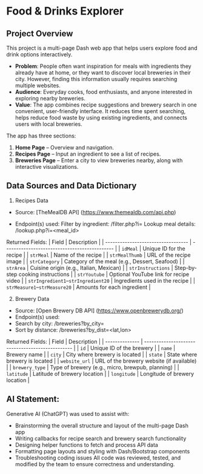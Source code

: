 # Food & Drinks Explorer

## Project Overview
This project is a multi-page Dash web app that helps users explore food and drink options interactively.  
- **Problem**: People often want inspiration for meals with ingredients they already have at home, or they want to discover local breweries in their city. However, finding this information usually requires searching multiple websites.  
- **Audience**: Everyday cooks, food enthusiasts, and anyone interested in exploring nearby breweries.  
- **Value**: The app combines recipe suggestions and brewery search in one convenient, user-friendly interface. It reduces time spent searching, helps reduce food waste by using existing ingredients, and connects users with local breweries.

The app has three sections:
1. **Home Page** – Overview and navigation.  
2. **Recipes Page** – Input an ingredient to see a list of recipes.
3. **Breweries Page** – Enter a city to view breweries nearby, along with interactive visualizations.

## Data Sources and Data Dictionary
1. Recipes Data
- Source: [TheMealDB API] (https://www.themealdb.com/api.php)
* Endpoint(s) used:
  Filter by ingredient: /filter.php?i=<ingredient>
  Lookup meal details: /lookup.php?i=<meal_id>

Returned Fields:
| Field                              | Description                                   |
| ---------------------------------- | --------------------------------------------- |
| `idMeal`                           | Unique ID for the recipe                      |
| `strMeal`                          | Name of the recipe                            |
| `strMealThumb`                     | URL of the recipe image                       |
| `strCategory`                      | Category of the meal (e.g., Dessert, Seafood) |
| `strArea`                          | Cuisine origin (e.g., Italian, Mexican)       |
| `strInstructions`                  | Step-by-step cooking instructions             |
| `strYoutube`                       | Optional YouTube link for recipe video        |
| `strIngredient1`–`strIngredient20` | Ingredients used in the recipe                |
| `strMeasure1`–`strMeasure20`       | Amounts for each ingredient                   |

2. Brewery Data
- Source: [Open Brewery DB API] (https://www.openbrewerydb.org/)
- Endpoint(s) used:
- Search by city: /breweries?by_city=<city>
- Sort by distance: /breweries?by_dist=<lat,lon>

Returned Fields:
| Field          | Description                                      |
| -------------- | ------------------------------------------------ |
| `id`           | Unique ID of the brewery                         |
| `name`         | Brewery name                                     |
| `city`         | City where brewery is located                    |
| `state`        | State where brewery is located                   |
| `website_url`  | URL of the brewery website (if available)        |
| `brewery_type` | Type of brewery (e.g., micro, brewpub, planning) |
| `latitude`     | Latitude of brewery location                     |
| `longitude`    | Longitude of brewery location                    |

## AI Statement:
Generative AI (ChatGPT) was used to assist with:
- Brainstorming the overall structure and layout of the multi-page Dash app
- Writing callbacks for recipe search and brewery search functionality
- Designing helper functions to fetch and process API data
- Formatting page layouts and styling with Dash/Bootstrap components
- Troubleshooting coding issues
All code was reviewed, tested, and modified by the team to ensure correctness and understanding.

